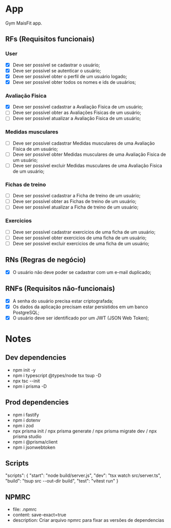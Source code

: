 # App

Gym MaisFit app.

## RFs (Requisitos funcionais)

### User

- [x] Deve ser possível se cadastrar o usuário;
- [x] Deve ser possível se autenticar o usuário;
- [x] Deve ser possível obter o perfil de um usuário logado;
- [x] Deve ser possível obter todos os nomes e ids de usuários;

### Avaliação Fisica

- [x] Deve ser possível cadastrar a Avaliação Fisica de um usuário;
- [ ] Deve ser possível obter as Avaliações Fisicas de um usuário;
- [ ] Deve ser possível atualizar a Avaliação Fisica de um usuário;

### Medidas musculares

- [ ] Deve ser possível cadastrar Medidas musculares de uma Avaliação Fisica de um usuário;
- [ ] Deve ser possível obter Medidas musculares de uma Avaliação Fisica de um usuário;
- [ ] Deve ser possível excluir Medidas musculares de uma Avaliação Fisica de um usuário;

### Fichas de treino

- [ ] Deve ser possível cadastrar a Ficha de treino de um usuário;
- [ ] Deve ser possível obter as Fichas de treino de um usuário;
- [ ] Deve ser possível atualizar a Ficha de treino de um usuário;

### Exercicios

- [ ] Deve ser possível cadastrar exercicios de uma ficha de um usuário;
- [ ] Deve ser possível obter exercicios de uma ficha de um usuário;
- [ ] Deve ser possível excluir exercicios de uma ficha de um usuário;

## RNs (Regras de negócio)

- [x] O usuário não deve poder se cadastrar com um e-mail duplicado;

## RNFs (Requisitos não-funcionais)

- [x] A senha do usuário precisa estar criptografada;
- [x] Os dados da aplicação precisam estar persistidos em um banco PostgreSQL;
- [x] O usuário deve ser identificado por um JWT (JSON Web Token);

# Notes

## Dev dependencies

- npm init -y
- npm i typescript @types/node tsx tsup -D
- npx tsc --init
- npm i prisma -D

## Prod dependencies

- npm i fastify
- npm i dotenv
- npm i zod
- npx prisma init / npx prisma generate / npx prisma migrate dev / npx prisma studio
- npm i @prisma/client
- npm i jsonwebtoken

## Scripts

"scripts": {
"start": "node build/server.js",
"dev": "tsx watch src/server.ts",
"build": "tsup src --out-dir build",
"test": "vitest run"
}

## NPMRC

- file: .npmrc
- content: save-exact=true
- description: Criar arquivo npmrc para fixar as versões de dependencias
